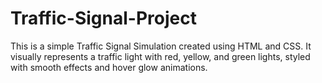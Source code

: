 # Traffic-Signal-Project
This is a simple Traffic Signal Simulation created using HTML and CSS. It visually represents a traffic light with red, yellow, and green lights, styled with smooth effects and hover glow animations.
